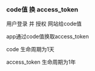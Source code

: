 ### code值 换 access_token

用户登录  并  授权  网站给code值

app通过code值换取access_token

code 生命周期为1天

access_token 生命周期为1年